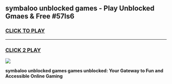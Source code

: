 
## symbaloo unblocked games - Play Unblocked Gmaes & Free #57ls6
<h3>
<a href="https://news.freeplayer.one?title=symbaloo_unblocked_games&ref=24F">CLICK TO PLAY</a></h3>
<hr>

<h3>
<a href="https://news.freeplayer.one?title=symbaloo_unblocked_games&ref=24F">CLICK 2 PLAY</a>
  
</h3>

<a href="https://news.freeplayer.one?title=symbaloo_unblocked_games&ref=24F/"><img src="https://clearcache.store/games.png"></a>


**symbaloo unblocked games games unblocked: Your Gateway to Fun and Accessible Online Gaming**
